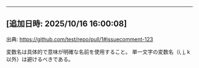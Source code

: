 
---
## [追加日時: 2025/10/16 16:00:08]
出典: https://github.com/test/repo/pull/1#issuecomment-123

変数名は具体的で意味が明確な名前を使用すること。
単一文字の変数名（i, j, k以外）は避けるべきである。


